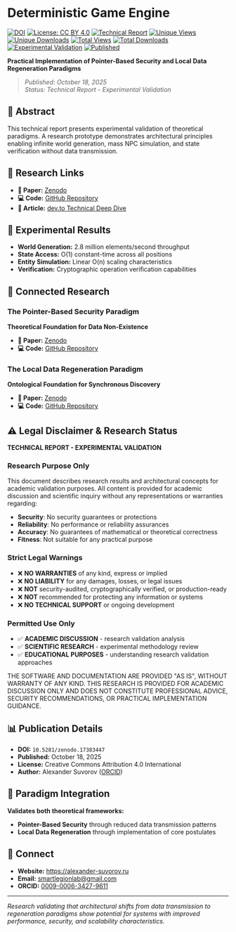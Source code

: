 # Deterministic Game Engine

[![DOI](https://img.shields.io/badge/DOI-10.5281/zenodo.17383447-blue)](https://doi.org/10.5281/zenodo.17383447)
[![License: CC BY 4.0](https://img.shields.io/badge/License-CC_BY_4.0-lightgrey.svg)](https://creativecommons.org/licenses/by/4.0/)
[![Technical Report](https://img.shields.io/badge/📊_Technical_Report-Zenodo-orange)](https://zenodo.org/records/17383447)
[![Unique Views](https://img.shields.io/badge/dynamic/json?url=https://zenodo.org/api/records/17383447&query=$.stats.unique_views&label=👁️_Unique_Views&color=blue&logo=zenodo)](https://doi.org/10.5281/zenodo.17383447)
[![Unique Downloads](https://img.shields.io/badge/dynamic/json?url=https://zenodo.org/api/records/17383447&query=$.stats.unique_downloads&label=📥_Unique_Downloads&color=green&logo=zenodo)](https://doi.org/10.5281/zenodo.17383447)
[![Total Views](https://img.shields.io/badge/dynamic/json?url=https://zenodo.org/api/records/17383447&query=$.stats.views&label=👀_Total_Views&color=blue&logo=zenodo)](https://doi.org/10.5281/zenodo.17383447)
[![Total Downloads](https://img.shields.io/badge/dynamic/json?url=https://zenodo.org/api/records/17383447&query=$.stats.downloads&label=💾_Total_Downloads&color=green&logo=zenodo)](https://doi.org/10.5281/zenodo.17383447)
[![Experimental Validation](https://img.shields.io/badge/🧪_Experimental_Validation-Proof_of_Concept-purple)](https://github.com/smartlegionlab/deterministic-game-engine-report)
[![Published](https://img.shields.io/badge/📅_Published-October_18,_2025-brightgreen)](https://doi.org/10.5281/zenodo.17383447)

**Practical Implementation of Pointer-Based Security and Local Data Regeneration Paradigms**

> *Published: October 18, 2025*  
> *Status: Technical Report - Experimental Validation*

## 📖 Abstract

This technical report presents experimental validation of theoretical paradigms. A research prototype demonstrates architectural principles enabling infinite world generation, mass NPC simulation, and state verification without data transmission.

## 🔗 Research Links

- **📄 Paper:** [Zenodo](https://doi.org/10.5281/zenodo.17383447)
- **💻 Code:** [GitHub Repository](https://github.com/smartlegionlab/deterministic-game-engine-report)
- **📖 Article:** [dev.to Technical Deep Dive](https://dev.to/smartlegionlab/deterministic-game-engine-practical-validation-of-pointer-based-security-and-local-data-408l)

## 🎯 Experimental Results

- **World Generation:** 2.8 million elements/second throughput
- **State Access:** O(1) constant-time across all positions
- **Entity Simulation:** Linear O(n) scaling characteristics
- **Verification:** Cryptographic operation verification capabilities

## 🔗 Connected Research

### The Pointer-Based Security Paradigm  
**Theoretical Foundation for Data Non-Existence**

- **📄 Paper:** [Zenodo](https://doi.org/10.5281/zenodo.17204738)  
- **💻 Code:** [GitHub Repository](https://github.com/smartlegionlab/pointer-based-security-paradigm)

### The Local Data Regeneration Paradigm  
**Ontological Foundation for Synchronous Discovery**

- **📄 Paper:** [Zenodo](https://doi.org/10.5281/zenodo.17264327)  
- **💻 Code:** [GitHub Repository](https://github.com/smartlegionlab/local-data-regeneration-paradigm)

## ⚠️ Legal Disclaimer & Research Status

**TECHNICAL REPORT - EXPERIMENTAL VALIDATION**

### Research Purpose Only
This document describes research results and architectural concepts for academic validation purposes. All content is provided for academic discussion and scientific inquiry without any representations or warranties regarding:

- **Security**: No security guarantees or protections
- **Reliability**: No performance or reliability assurances  
- **Accuracy**: No guarantees of mathematical or theoretical correctness
- **Fitness**: Not suitable for any practical purpose

### Strict Legal Warnings
- ❌ **NO WARRANTIES** of any kind, express or implied
- ❌ **NO LIABILITY** for any damages, losses, or legal issues  
- ❌ **NOT** security-audited, cryptographically verified, or production-ready
- ❌ **NOT** recommended for protecting any information or systems
- ❌ **NO TECHNICAL SUPPORT** or ongoing development

### Permitted Use Only
- ✅ **ACADEMIC DISCUSSION** - research validation analysis
- ✅ **SCIENTIFIC RESEARCH** - experimental methodology review
- ✅ **EDUCATIONAL PURPOSES** - understanding research validation approaches

THE SOFTWARE AND DOCUMENTATION ARE PROVIDED "AS IS", WITHOUT WARRANTY OF ANY KIND. THIS RESEARCH IS PROVIDED FOR ACADEMIC DISCUSSION ONLY AND DOES NOT CONSTITUTE PROFESSIONAL ADVICE, SECURITY RECOMMENDATIONS, OR PRACTICAL IMPLEMENTATION GUIDANCE.

## 📊 Publication Details

- **DOI:** `10.5281/zenodo.17383447`
- **Published:** October 18, 2025
- **License:** Creative Commons Attribution 4.0 International
- **Author:** Alexander Suvorov ([ORCID](https://orcid.org/0009-0006-3427-9611))

## 🔬 Paradigm Integration

**Validates both theoretical frameworks:**
- **Pointer-Based Security** through reduced data transmission patterns
- **Local Data Regeneration** through implementation of core postulates

## 🔗 Connect

- **Website:** https://alexander-suvorov.ru
- **Email:** smartlegionlab@gmail.com
- **ORCID:** [0009-0006-3427-9611](https://orcid.org/0009-0006-3427-9611)

---

*Research validating that architectural shifts from data transmission to regeneration paradigms show potential for systems with improved performance, security, and scalability characteristics.*
